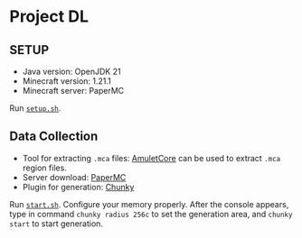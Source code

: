 # Project DL

## SETUP

- Java version: OpenJDK 21
- Minecraft version: 1.21.1
- Minecraft server: PaperMC

Run [`setup.sh`](setup.sh).

## Data Collection

- Tool for extracting `.mca` files: [AmuletCore](https://github.com/Amulet-Team/Amulet-Core) can be used to extract `.mca` region files.
- Server download: [PaperMC](https://api.papermc.io/v2/projects/paper/versions/1.21.1/builds/133/downloads/paper-1.21.1-133.jar)
- Plugin for generation: [Chunky](https://hangarcdn.papermc.io/plugins/pop4959/Chunky/versions/1.4.36/PAPER/Chunky-Bukkit-1.4.36.jar)

Run [`start.sh`](start.sh). Configure your memory properly.
After the console appears, type in command `chunky radius 256c` to set the generation area, and `chunky start` to start generation.
